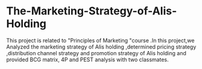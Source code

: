 # The-Marketing-Strategy-of-Alis-Holding
This project is related to "Principles of Marketing "course .In this project,we Analyzed the marketing strategy of Alis holding ,determined pricing strategy ,distribution channel strategy and promotion strategy  of Alis holding and  provided BCG matrix, 4P and PEST analysis with two classmates.
